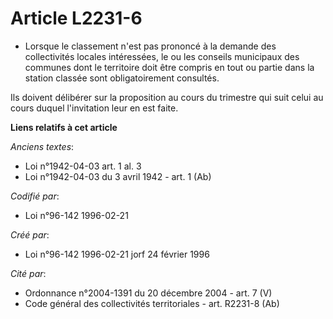 # Article L2231-6

- Lorsque le classement n'est pas prononcé à la demande des collectivités locales intéressées, le ou les conseils municipaux
des communes dont le territoire doit être compris en tout ou partie dans la station classée sont obligatoirement consultés.

Ils doivent délibérer sur la proposition au cours du trimestre qui suit celui au cours duquel l'invitation leur en est faite.

**Liens relatifs à cet article**

_Anciens textes_:

  - Loi n°1942-04-03 art. 1 al. 3
  - Loi n°1942-04-03 du 3 avril 1942 - art. 1 (Ab)

_Codifié par_:

  - Loi n°96-142 1996-02-21

_Créé par_:

  - Loi n°96-142 1996-02-21 jorf 24 février 1996

_Cité par_:

  - Ordonnance n°2004-1391 du 20 décembre 2004 - art. 7 (V)
  - Code général des collectivités territoriales - art. R2231-8 (Ab)
